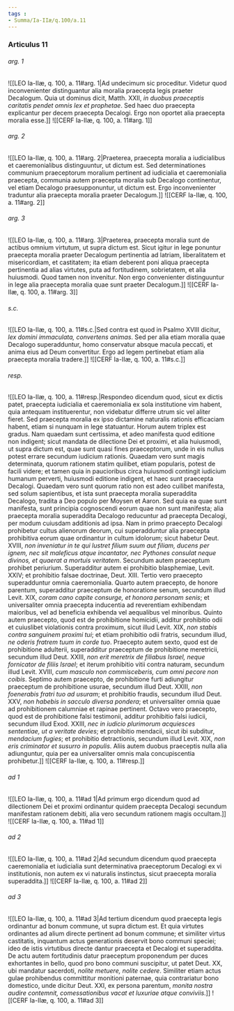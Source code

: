 ```yaml
---
tags : 
- Summa/Ia-IIæ/q.100/a.11
---
```


### Articulus 11

###### arg. 1
![[LEO Ia-IIæ, q. 100, a. 11#arg. 1|Ad undecimum sic proceditur. Videtur quod inconvenienter distinguantur alia moralia praecepta legis praeter Decalogum. Quia ut dominus dicit, Matth. XXII, *in duobus praeceptis caritatis pendet omnis lex et prophetae*. Sed haec duo praecepta explicantur per decem praecepta Decalogi. Ergo non oportet alia praecepta moralia esse.]]
![[CERF Ia-IIæ, q. 100, a. 11#arg. 1]]

###### arg. 2
![[LEO Ia-IIæ, q. 100, a. 11#arg. 2|Praeterea, praecepta moralia a iudicialibus et caeremonialibus distinguuntur, ut dictum est. Sed determinationes communium praeceptorum moralium pertinent ad iudicialia et caeremonialia praecepta, communia autem praecepta moralia sub Decalogo continentur, vel etiam Decalogo praesupponuntur, ut dictum est. Ergo inconvenienter traduntur alia praecepta moralia praeter Decalogum.]]
![[CERF Ia-IIæ, q. 100, a. 11#arg. 2]]

###### arg. 3
![[LEO Ia-IIæ, q. 100, a. 11#arg. 3|Praeterea, praecepta moralia sunt de actibus omnium virtutum, ut supra dictum est. Sicut igitur in lege ponuntur praecepta moralia praeter Decalogum pertinentia ad latriam, liberalitatem et misericordiam, et castitatem; ita etiam deberent poni aliqua praecepta pertinentia ad alias virtutes, puta ad fortitudinem, sobrietatem, et alia huiusmodi. Quod tamen non invenitur. Non ergo convenienter distinguuntur in lege alia praecepta moralia quae sunt praeter Decalogum.]]
![[CERF Ia-IIæ, q. 100, a. 11#arg. 3]]

###### s.c.
![[LEO Ia-IIæ, q. 100, a. 11#s.c.|Sed contra est quod in Psalmo XVIII dicitur, *lex domini immaculata, convertens animas*. Sed per alia etiam moralia quae Decalogo superadduntur, homo conservatur absque macula peccati, et anima eius ad Deum convertitur. Ergo ad legem pertinebat etiam alia praecepta moralia tradere.]]
![[CERF Ia-IIæ, q. 100, a. 11#s.c.]]

###### resp.
![[LEO Ia-IIæ, q. 100, a. 11#resp.|Respondeo dicendum quod, sicut ex dictis patet, praecepta iudicialia et caeremonialia ex sola institutione vim habent, quia antequam instituerentur, non videbatur differre utrum sic vel aliter fieret. Sed praecepta moralia ex ipso dictamine naturalis rationis efficaciam habent, etiam si nunquam in lege statuantur. Horum autem triplex est gradus. Nam quaedam sunt certissima, et adeo manifesta quod editione non indigent; sicut mandata de dilectione Dei et proximi, et alia huiusmodi, ut supra dictum est, quae sunt quasi fines praeceptorum, unde in eis nullus potest errare secundum iudicium rationis. Quaedam vero sunt magis determinata, quorum rationem statim quilibet, etiam popularis, potest de facili videre; et tamen quia in paucioribus circa huiusmodi contingit iudicium humanum perverti, huiusmodi editione indigent, et haec sunt praecepta Decalogi. Quaedam vero sunt quorum ratio non est adeo cuilibet manifesta, sed solum sapientibus, et ista sunt praecepta moralia superaddita Decalogo, tradita a Deo populo per Moysen et Aaron. Sed quia ea quae sunt manifesta, sunt principia cognoscendi eorum quae non sunt manifesta; alia praecepta moralia superaddita Decalogo reducuntur ad praecepta Decalogi, per modum cuiusdam additionis ad ipsa. Nam in primo praecepto Decalogi prohibetur cultus alienorum deorum, cui superadduntur alia praecepta prohibitiva eorum quae ordinantur in cultum idolorum; sicut habetur Deut. XVIII, *non inveniatur in te qui lustret filium suum aut filiam, ducens per ignem, nec sit maleficus atque incantator, nec Pythones consulat neque divinos, et quaerat a mortuis veritatem*. Secundum autem praeceptum prohibet periurium. Superadditur autem ei prohibitio blasphemiae, Levit. XXIV; et prohibitio falsae doctrinae, Deut. XIII. Tertio vero praecepto superadduntur omnia caeremonialia. Quarto autem praecepto, de honore parentum, superadditur praeceptum de honoratione senum, secundum illud Levit. XIX, *coram cano capite consurge, et honora personam senis*; et universaliter omnia praecepta inducentia ad reverentiam exhibendam maioribus, vel ad beneficia exhibenda vel aequalibus vel minoribus. Quinto autem praecepto, quod est de prohibitione homicidii, additur prohibitio odii et cuiuslibet violationis contra proximum, sicut illud Levit. XIX, *non stabis contra sanguinem proximi tui*; et etiam prohibitio odii fratris, secundum illud, *ne oderis fratrem tuum in corde tuo*. Praecepto autem sexto, quod est de prohibitione adulterii, superadditur praeceptum de prohibitione meretricii, secundum illud Deut. XXIII, *non erit meretrix de filiabus Israel, neque fornicator de filiis Israel*; et iterum prohibitio vitii contra naturam, secundum illud Levit. XVIII, *cum masculo non commisceberis, cum omni pecore non coibis*. Septimo autem praecepto, de prohibitione furti adiungitur praeceptum de prohibitione usurae, secundum illud Deut. XXIII, *non foenerabis fratri tuo ad usuram*; et prohibitio fraudis, secundum illud Deut. XXV, *non habebis in sacculo diversa pondera*; et universaliter omnia quae ad prohibitionem calumniae et rapinae pertinent. Octavo vero praecepto, quod est de prohibitione falsi testimonii, additur prohibitio falsi iudicii, secundum illud Exod. XXIII, *nec in iudicio plurimorum acquiesces sententiae, ut a veritate devies*; et prohibitio mendacii, sicut ibi subditur, *mendacium fugies*; et prohibitio detractionis, secundum illud Levit. XIX, *non eris criminator et susurro in populis*. Aliis autem duobus praeceptis nulla alia adiunguntur, quia per ea universaliter omnis mala concupiscentia prohibetur.]]
![[CERF Ia-IIæ, q. 100, a. 11#resp.]]

###### ad 1
![[LEO Ia-IIæ, q. 100, a. 11#ad 1|Ad primum ergo dicendum quod ad dilectionem Dei et proximi ordinantur quidem praecepta Decalogi secundum manifestam rationem debiti, alia vero secundum rationem magis occultam.]]
![[CERF Ia-IIæ, q. 100, a. 11#ad 1]]

###### ad 2
![[LEO Ia-IIæ, q. 100, a. 11#ad 2|Ad secundum dicendum quod praecepta caeremonialia et iudicialia sunt determinativa praeceptorum Decalogi ex vi institutionis, non autem ex vi naturalis instinctus, sicut praecepta moralia superaddita.]]
![[CERF Ia-IIæ, q. 100, a. 11#ad 2]]

###### ad 3
![[LEO Ia-IIæ, q. 100, a. 11#ad 3|Ad tertium dicendum quod praecepta legis ordinantur ad bonum commune, ut supra dictum est. Et quia virtutes ordinantes ad alium directe pertinent ad bonum commune; et similiter virtus castitatis, inquantum actus generationis deservit bono communi speciei; ideo de istis virtutibus directe dantur praecepta et Decalogi et superaddita. De actu autem fortitudinis datur praeceptum proponendum per duces exhortantes in bello, quod pro bono communi suscipitur, ut patet Deut. XX, ubi mandatur sacerdoti, *nolite metuere, nolite cedere*. Similiter etiam actus gulae prohibendus committitur monitioni paternae, quia contrariatur bono domestico, unde dicitur Deut. XXI, ex persona parentum, *monita nostra audire contemnit, comessationibus vacat et luxuriae atque conviviis*.]]
![[CERF Ia-IIæ, q. 100, a. 11#ad 3]]

